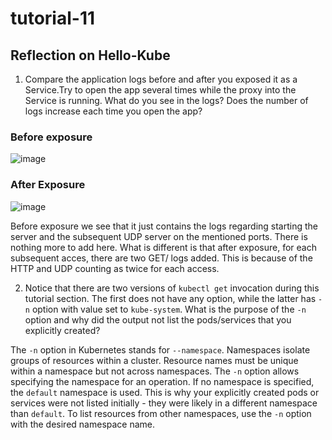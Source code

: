 # tutorial-11

## Reflection on Hello-Kube

1.  Compare the application logs before and after you exposed it as a Service.Try to open the app several times while the proxy into the Service is running. What do you see in the logs? Does the number of logs increase each time you open the app?

### Before exposure
![image](https://github.com/goosetea04/tutorial-11/assets/126388982/3cf44a32-ce2d-4fb3-8fe7-1f2f6550ce99)

### After Exposure
![image](https://github.com/goosetea04/tutorial-11/assets/126388982/1e14c077-7fc2-409f-b1a5-e46e7739a215)

Before exposure we see that it just contains the logs regarding starting the server and the subsequent UDP server on the mentioned ports. There is nothing more to add here. What is different is that after exposure, for each subsequent acces, there are two GET/ logs added. This is because of the HTTP and UDP counting as twice for each access.

2. Notice that there are two versions of `kubectl get` invocation during this tutorial section. The first does not have any option, while the latter has `-n` option with value set to `kube-system`. What is the purpose of the `-n` option and why did the output not list the pods/services that you explicitly created?

The `-n` option in Kubernetes stands for `--namespace`. Namespaces isolate groups of resources within a cluster. Resource names must be unique within a namespace but not across namespaces. The `-n` option allows specifying the namespace for an operation. If no namespace is specified, the `default` namespace is used. This is why your explicitly created pods or services were not listed initially - they were likely in a different namespace than `default`. To list resources from other namespaces, use the `-n` option with the desired namespace name.
